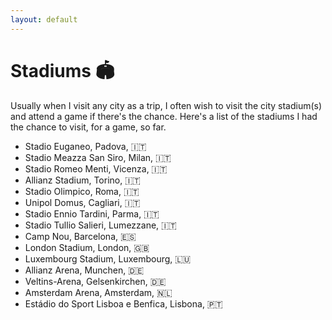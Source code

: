 ```yaml
---
layout: default
---
```


# Stadiums 🏟️

Usually when I visit any city as a trip, I often wish to visit the city stadium(s) and attend a game if there's the chance. 
Here's a list of the stadiums I had the chance to visit, for a game, so far.

- Stadio Euganeo, Padova, 🇮🇹
- Stadio Meazza San Siro, Milan, 🇮🇹
- Stadio Romeo Menti, Vicenza, 🇮🇹
- Allianz Stadium, Torino, 🇮🇹
- Stadio Olimpico, Roma, 🇮🇹
- Unipol Domus, Cagliari, 🇮🇹
- Stadio Ennio Tardini, Parma, 🇮🇹
- Stadio Tullio Salieri, Lumezzane, 🇮🇹
- Camp Nou, Barcelona, 🇪🇸
- London Stadium, London, 🇬🇧
- Luxembourg Stadium, Luxembourg, 🇱🇺
- Allianz Arena, Munchen, 🇩🇪
- Veltins-Arena, Gelsenkirchen, 🇩🇪
- Amsterdam Arena, Amsterdam, 🇳🇱
- Estádio do Sport Lisboa e Benfica, Lisbona, 🇵🇹